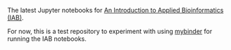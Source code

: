 The latest Jupyter notebooks for [An Introduction to Applied Bioinformatics (IAB)](http://www.readIAB.org).

For now, this is a test repository to experiment with using [mybinder](http://mybinder.org/) for running the IAB notebooks. 
